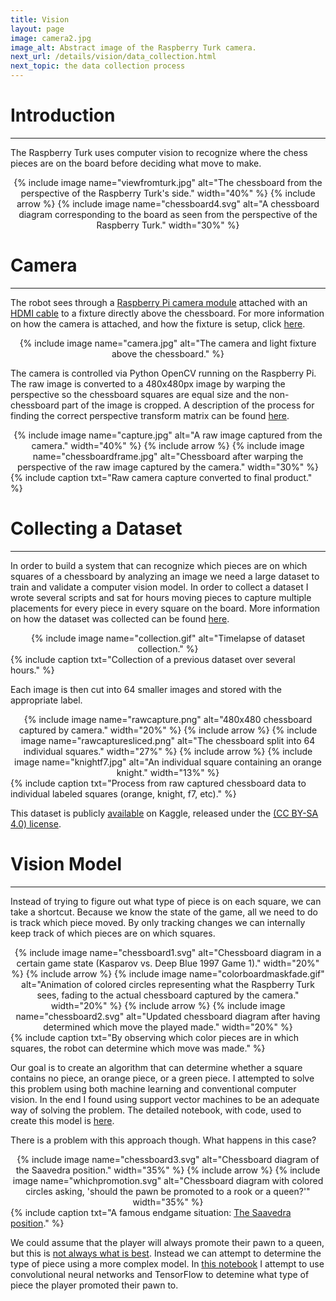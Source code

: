 ```yaml
---
title: Vision
layout: page
image: camera2.jpg
image_alt: Abstract image of the Raspberry Turk camera.
next_url: /details/vision/data_collection.html
next_topic: the data collection process
---
```


# Introduction
---

The Raspberry Turk uses computer vision to recognize where the chess pieces are on the board before deciding what move to make.

<center>
{% include image name="viewfromturk.jpg" alt="The chessboard from the perspective of the Raspberry Turk's side." width="40%" %}
{% include arrow %}
{% include image name="chessboard4.svg" alt="A chessboard diagram corresponding to the board as seen from the perspective of the Raspberry Turk." width="30%" %}
</center>

# Camera
---

The robot sees through a [Raspberry Pi camera module](https://www.raspberrypi.org/products/camera-module/) attached with an [HDMI cable](https://www.tindie.com/products/freto/pi-camera-hdmi-cable-extension/) to a fixture directly above the chessboard. For more information on how the camera is attached, and how the fixture is setup, click [here](/details/table.html).

<center>{% include image name="camera.jpg" alt="The camera and light fixture above the chessboard." %}</center>

The camera is controlled via Python OpenCV running on the Raspberry Pi. The raw image is converted to a 480x480px image by warping the perspective so the chessboard squares are equal size and the non-chessboard part of the image is cropped. A description of the process for finding the correct perspective transform matrix can be found [here](/details/vision/camera_calibration.html).

<center>
{% include image name="capture.jpg" alt="A raw image captured from the camera." width="40%" %}
{% include arrow %}
{% include image name="chessboardframe.jpg" alt="Chessboard after warping the perspective of the raw image captured by the camera." width="30%" %}
</center>
{% include caption txt="Raw camera capture converted to final product." %}

# Collecting a Dataset
---

In order to build a system that can recognize which pieces are on which squares of a chessboard by analyzing an image we need a large dataset to train and validate a computer vision model. In order to collect a dataset I wrote several scripts and sat for hours moving pieces to capture multiple placements for every piece in every square on the board. More information on how the dataset was collected can be found [here](/details/vision/data_collection.html).

<center>{% include image name="collection.gif" alt="Timelapse of dataset collection." %}</center>
{% include caption txt="Collection of a previous dataset over several hours." %}

Each image is then cut into 64 smaller images and stored with the appropriate label.

<center>
	{% include image name="rawcapture.png" alt="480x480 chessboard captured by camera." width="20%" %}
	{% include arrow %}
	{% include image name="rawcapturesliced.png" alt="The chessboard split into 64 individual squares." width="27%" %}
	{% include arrow %}
	{% include image name="knightf7.jpg" alt="An individual square containing an orange knight." width="13%" %}
</center>
{% include caption txt="Process from raw captured chessboard data to individual labeled squares (orange, knight, f7, etc)." %}

This dataset is publicly [available](https://www.kaggle.com/joeymeyer/datasets) on Kaggle, released under the [(CC BY-SA 4.0) license](https://creativecommons.org/licenses/by-sa/4.0/).

# Vision Model
---

Instead of trying to figure out what type of piece is on each square, we can take a shortcut. Because we know the state of the game, all we need to do is track which piece moved. By only tracking changes we can internally keep track of which pieces are on which squares.

<center>
{% include image name="chessboard1.svg" alt="Chessboard diagram in a certain game state (Kasparov vs. Deep Blue 1997 Game 1)." width="20%" %}
{% include arrow %}
{% include image name="colorboardmaskfade.gif" alt="Animation of colored circles representing what the Raspberry Turk sees, fading to the actual chessboard captured by the camera." width="20%" %}
{% include arrow %}
{% include image name="chessboard2.svg" alt="Updated chessboard diagram after having determined which move the played made." width="20%" %}
</center>
{% include caption txt="By observing which color pieces are in which squares, the robot can determine which move was made." %}

Our goal is to create an algorithm that can determine whether a square contains no piece, an orange piece, or a green piece. I attempted to solve this problem using both machine learning and conventional computer vision. In the end I found using support vector machines to be an adequate way of solving the problem. The detailed notebook, with code, used to create this model is [here](/notebooks/chess_piece_presence.html).

There is a problem with this approach though. What happens in this case?

<center>
{% include image name="chessboard3.svg" alt="Chessboard diagram of the Saavedra position." width="35%" %}
{% include arrow %}
{% include image name="whichpromotion.svg" alt="Chessboard diagram with colored circles asking, 'should the pawn be promoted to a rook or a queen?'" width="35%" %}
</center>
{% include caption txt="A famous endgame situation: <a href=\"https://en.wikipedia.org/wiki/Saavedra_position\">The Saavedra position</a>." %}

We could assume that the player will always promote their pawn to a queen, but this is [not always what is best](http://www.chessgames.com/perl/chesscollection?cid=1000028). Instead we can attempt to determine the type of piece using a more complex model. In [this notebook](/notebooks/chess_piece_classification.html) I attempt to use convolutional neural networks and TensorFlow to detemine what type of piece the player promoted their pawn to.
